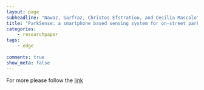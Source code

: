 ```yaml
---
layout: page
subheadline: "Nawaz, Sarfraz, Christos Efstratiou, and Cecilia Mascolo"
title: "ParkSense: a smartphone based sensing system for on-street parking"
categories:
    - researchpaper  
tags:
    - edge
      
comments: true
show_meta: false
---
```




For more please follow the [link](http://dl.acm.org/citation.cfm?id=2500438)